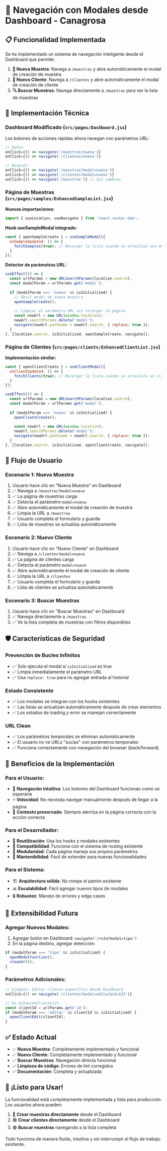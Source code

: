 # 🚀 Navegación con Modales desde Dashboard - Canagrosa

## 📋 Funcionalidad Implementada

Se ha implementado un sistema de navegación inteligente desde el Dashboard que permite:

1. **📝 Nueva Muestra**: Navega a `/muestras` y abre automáticamente el modal de creación de muestra
2. **👤 Nuevo Cliente**: Navega a `/clientes` y abre automáticamente el modal de creación de cliente  
3. **🔍 Buscar Muestras**: Navega directamente a `/muestras` para ver la lista de muestras

## 🔧 Implementación Técnica

### **Dashboard Modificado** (`src/pages/Dashboard.jsx`)

Los botones de acciones rápidas ahora navegan con parámetros URL:

```javascript
// Antes
onClick={() => navigate('/muestras/nueva')}
onClick={() => navigate('/clientes/nuevo')}

// Después  
onClick={() => navigate('/muestras?modal=nueva')}
onClick={() => navigate('/clientes?modal=nuevo')}
onClick={() => navigate('/muestras')} // Sin cambios
```

### **Página de Muestras** (`src/pages/samples/EnhancedSampleList.jsx`)

**Nuevas importaciones:**
```javascript
import { useLocation, useNavigate } from 'react-router-dom';
```

**Hook useSampleModal integrado:**
```javascript
const { openSampleCreate } = useSampleModal({
  onSampleUpdated: () => {
    fetchSamples(true); // Recargar la lista cuando se actualice una muestra
  }
});
```

**Detector de parámetros URL:**
```javascript
useEffect(() => {
  const urlParams = new URLSearchParams(location.search);
  const modalParam = urlParams.get('modal');
  
  if (modalParam === 'nueva' && isInitialized) {
    // Abrir modal de nueva muestra
    openSampleCreate();
    
    // Limpiar el parámetro URL sin recargar la página
    const newUrl = new URL(window.location);
    newUrl.searchParams.delete('modal');
    navigate(newUrl.pathname + newUrl.search, { replace: true });
  }
}, [location.search, isInitialized, openSampleCreate, navigate]);
```

### **Página de Clientes** (`src/pages/clients/EnhancedClientList.jsx`)

**Implementación similar:**
```javascript
const { openClientCreate } = useClientModal({
  onClientUpdated: () => {
    fetchClients(true); // Recargar la lista cuando se actualice un cliente
  }
});

useEffect(() => {
  const urlParams = new URLSearchParams(location.search);
  const modalParam = urlParams.get('modal');
  
  if (modalParam === 'nuevo' && isInitialized) {
    openClientCreate();
    
    const newUrl = new URL(window.location);
    newUrl.searchParams.delete('modal');
    navigate(newUrl.pathname + newUrl.search, { replace: true });
  }
}, [location.search, isInitialized, openClientCreate, navigate]);
```

## 🎯 Flujo de Usuario

### **Escenario 1: Nueva Muestra**
1. Usuario hace clic en "Nueva Muestra" en Dashboard
2. ✅ Navega a `/muestras?modal=nueva`
3. ✅ La página de muestras carga
4. ✅ Detecta el parámetro `modal=nueva`
5. ✅ Abre automáticamente el modal de creación de muestra
6. ✅ Limpia la URL a `/muestras`
7. ✅ Usuario completa el formulario y guarda
8. ✅ Lista de muestras se actualiza automáticamente

### **Escenario 2: Nuevo Cliente**
1. Usuario hace clic en "Nuevo Cliente" en Dashboard
2. ✅ Navega a `/clientes?modal=nuevo`
3. ✅ La página de clientes carga
4. ✅ Detecta el parámetro `modal=nuevo`
5. ✅ Abre automáticamente el modal de creación de cliente
6. ✅ Limpia la URL a `/clientes`
7. ✅ Usuario completa el formulario y guarda
8. ✅ Lista de clientes se actualiza automáticamente

### **Escenario 3: Buscar Muestras**
1. Usuario hace clic en "Buscar Muestras" en Dashboard
2. ✅ Navega directamente a `/muestras`
3. ✅ Ve la lista completa de muestras con filtros disponibles

## 🛡️ Características de Seguridad

### **Prevención de Bucles Infinitos**
- ✅ Solo ejecuta el modal si `isInitialized` es true
- ✅ Limpia inmediatamente el parámetro URL
- ✅ Usa `replace: true` para no agregar entrada al historial

### **Estado Consistente**
- ✅ Los modales se integran con los hooks existentes
- ✅ Las listas se actualizan automáticamente después de crear elementos
- ✅ Los estados de loading y error se manejan correctamente

### **URL Clean**
- ✅ Los parámetros temporales se eliminan automáticamente
- ✅ El usuario no ve URLs "sucias" con parámetros temporales
- ✅ Funciona correctamente con navegación del browser (back/forward)

## 🎨 Beneficios de la Implementación

### **Para el Usuario:**
- 🚀 **Navegación intuitiva**: Los botones del Dashboard funcionan como se esperaría
- ⚡ **Velocidad**: No necesita navegar manualmente después de llegar a la página
- 🎯 **Contexto preservado**: Siempre aterriza en la página correcta con la acción correcta

### **Para el Desarrollador:**
- 🔧 **Reutilización**: Usa los hooks y modales existentes
- 📱 **Compatibilidad**: Funciona con el sistema de routing existente
- 🧩 **Modularidad**: Cada página maneja sus propios parámetros
- 🔄 **Mantenibilidad**: Fácil de extender para nuevas funcionalidades

### **Para el Sistema:**
- 🏗️ **Arquitectura sólida**: No rompe el patrón existente
- 📊 **Escalabilidad**: Fácil agregar nuevos tipos de modales
- 🔒 **Robustez**: Manejo de errores y edge cases

## 🚀 Extensibilidad Futura

### **Agregar Nuevos Modales:**
1. Agregar botón en Dashboard: `navigate('/ruta?modal=tipo')`
2. En la página destino, agregar detección:
```javascript
if (modalParam === 'tipo' && isInitialized) {
  openModalFunction();
  cleanUrl();
}
```

### **Parámetros Adicionales:**
```javascript
// Ejemplo: Editar cliente específico desde Dashboard
onClick={() => navigate('/clientes?modal=editar&id=123')}

// En EnhancedClientList:
const clientId = urlParams.get('id');
if (modalParam === 'editar' && clientId && isInitialized) {
  openClientEdit(clientId);
}
```

## ✅ Estado Actual

- ✅ **Nueva Muestra**: Completamente implementado y funcional
- ✅ **Nuevo Cliente**: Completamente implementado y funcional  
- ✅ **Buscar Muestras**: Navegación directa funcional
- ✅ **Limpieza de código**: Errores de lint corregidos
- ✅ **Documentación**: Completa y actualizada

## 🎉 ¡Listo para Usar!

La funcionalidad está completamente implementada y lista para producción. Los usuarios ahora pueden:

1. 🔵 **Crear muestras directamente** desde el Dashboard
2. 🟢 **Crear clientes directamente** desde el Dashboard  
3. 🟣 **Buscar muestras** navegando a la lista completa

Todo funciona de manera fluida, intuitiva y sin interrumpir el flujo de trabajo existente.